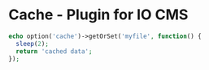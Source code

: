 # Cache - Plugin for IO CMS

```php
echo option('cache')->getOrSet('myfile', function() {
  sleep(2);
  return 'cached data';
});
```
